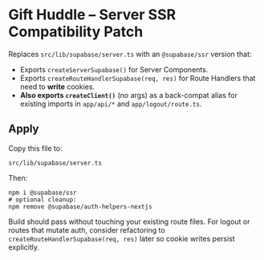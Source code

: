 # Gift Huddle – Server SSR Compatibility Patch

Replaces `src/lib/supabase/server.ts` with an `@supabase/ssr` version that:
- Exports `createServerSupabase()` for Server Components.
- Exports `createRouteHandlerSupabase(req, res)` for Route Handlers that need to **write** cookies.
- **Also exports `createClient()`** (no args) as a back-compat alias for existing imports in `app/api/*` and `app/logout/route.ts`.

## Apply

Copy this file to:

```
src/lib/supabase/server.ts
```

Then:
```
npm i @supabase/ssr
# optional cleanup:
npm remove @supabase/auth-helpers-nextjs
```

Build should pass without touching your existing route files. For logout or routes that mutate auth,
consider refactoring to `createRouteHandlerSupabase(req, res)` later so cookie writes persist explicitly.

